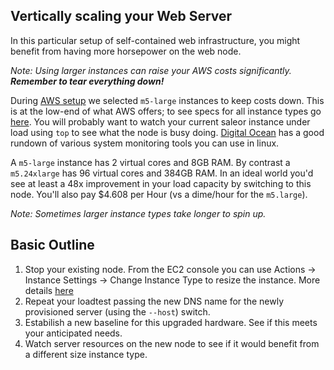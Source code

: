 Vertically scaling your Web Server
----------------------------------

In this particular setup of self-contained web infrastructure, you might benefit from having more horsepower on the web node.


_Note: Using larger instances can raise your AWS costs significantly.  **Remember to tear everything down!**_

During [AWS setup](../getting_started_with_aws.md) we selected `m5-large` instances to keep costs down.  This is at the low-end of what AWS offers; to see specs for all instance types go [here](https://aws.amazon.com/ec2/pricing/on-demand/).  You will probably want to watch your current saleor instance under load using `top` to see what the node is busy doing.  [Digital Ocean](https://www.digitalocean.com/community/tutorials/how-to-use-top-netstat-du-other-tools-to-monitor-server-resources#top) has a good rundown of various system monitoring tools you can use in linux.

A `m5-large` instance has 2 virtual cores and 8GB RAM.  By contrast a `m5.24xlarge` has 96 virtual cores and 384GB RAM.  In an ideal world you'd see at least a 48x improvement in your load capacity by switching to this node.  You'll also pay $4.608 per Hour (vs a dime/hour for the `m5.large`).


_Note:  Sometimes larger instance types take longer to spin up._

## Basic Outline

1. Stop your existing node.  From the EC2 console you can use Actions -> Instance Settings -> Change Instance Type to resize the instance.  More details [here](https://docs.aws.amazon.com/AWSEC2/latest/UserGuide/ec2-instance-resize.html)
1. Repeat your loadtest passing the new DNS name for the newly provisioned server (using the `--host`) switch.
1. Estabilish a new baseline for this upgraded hardware.  See if this meets your anticipated needs.
1. Watch server resources on the new node to see if it would benefit from a different size instance type.
